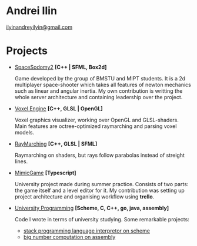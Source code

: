# Andrei Ilin
ilyinandreyilyin@gmail.com
# Projects
* [SpaceSodomy2](https://github.com/StarikTenger/SpaceSodomy2) **[C++ | SFML, Box2d]**
    
    Game developed by the group of BMSTU and MIPT students. It is a 2d multiplayer space-shooter which takes all features of newton mechanics such as linear and angular inertia.
    My own contribution is writting the whole server architecture and containing leadership over the project.
* [Voxel Engine](https://github.com/StarikTenger/VoxelRendering) **[C++, GLSL | OpenGL]**

    Voxel graphics visualizer, working over OpenGL and GLSL-shaders. Main features are octree-optimized raymarching and parsing voxel models.
* [RayMarching](https://github.com/StarikTenger/RayMarching) **[C++, GLSL | SFML]**

    Raymarching on shaders, but rays follow parabolas instead of streight lines.

* [MimicGame](https://github.com/StarikTenger/MimicGame) **[Typescript]**

    University project made during summer practice. Consists of two parts: the game itself and a level editor for it. My contribution was setting up project architecture and organising workflow using **trello**.

* [University Programming](https://github.com/StarikTenger/BMSTU) **[Scheme, C, C++, go, java, assembly]**

    Code I wrote in terms of university studying. Some remarkable projects:

    * [stack programming language interpretor on scheme](https://github.com/StarikTenger/BMSTU/blob/master/scheme-labs/LAB_5.scm)
    * [big number computation on assembly](https://github.com/StarikTenger/BMSTU/tree/master/assembler/labs/lab4%2B)
